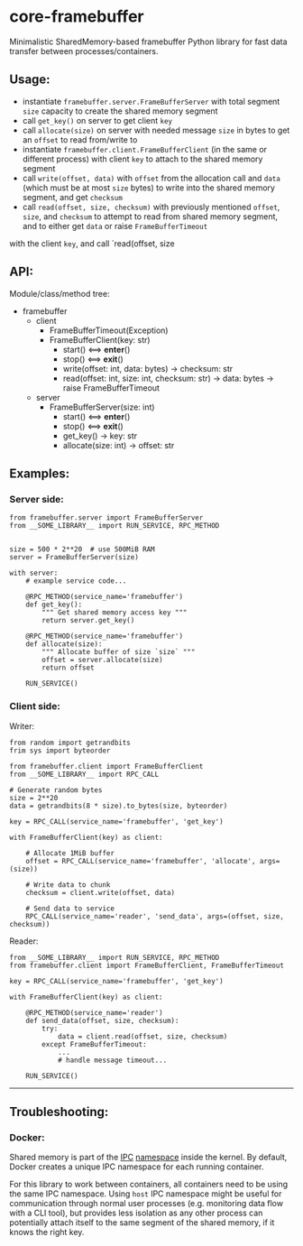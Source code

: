 # core-framebuffer

Minimalistic SharedMemory-based framebuffer Python library for fast data
transfer between processes/containers.

## Usage:

- instantiate `framebuffer.server.FrameBufferServer` with total segment `size`
  capacity to create the shared memory segment
- call `get_key()` on server to get client `key`
- call `allocate(size)` on server with needed message `size` in bytes to get an
  `offset` to read from/write to
- instantiate `framebuffer.client.FrameBufferClient` (in the same or different
  process) with client `key` to attach to the shared memory segment
- call `write(offset, data)` with `offset` from the allocation call and `data`
  (which must be at most `size` bytes) to write into the shared memory
  segment, and get `checksum`
- call `read(offset, size, checksum)` with previously mentioned `offset`,
  `size`, and `checksum` to attempt to read from shared memory segment,
  and to either get `data` or raise `FrameBufferTimeout`



with the client `key`, and call `read(offset, size


## API:

Module/class/method tree:

- framebuffer
    - client
        - FrameBufferTimeout(Exception)
        - FrameBufferClient(key: str)
            - start()  <==>  __enter__()
            - stop()   <==>  __exit__()
            - write(offset: int, data: bytes) -> checksum: str
            - read(offset: int, size: int, checksum: str) -> data: bytes
                                                          -> raise FrameBufferTimeout
    - server
        - FrameBufferServer(size: int)
            - start()  <==>  __enter__()
            - stop()   <==>  __exit__()
            - get_key() -> key: str
            - allocate(size: int) -> offset: str


## Examples:

### Server side:

```python3
from framebuffer.server import FrameBufferServer
from __SOME_LIBRARY__ import RUN_SERVICE, RPC_METHOD


size = 500 * 2**20  # use 500MiB RAM
server = FrameBufferServer(size)

with server:
    # example service code...

    @RPC_METHOD(service_name='framebuffer')
    def get_key():
        """ Get shared memory access key """
        return server.get_key()

    @RPC_METHOD(service_name='framebuffer')
    def allocate(size):
        """ Allocate buffer of size `size` """
        offset = server.allocate(size)
        return offset

    RUN_SERVICE()
```

### Client side:

Writer:

```python3
from random import getrandbits
frim sys import byteorder

from framebuffer.client import FrameBufferClient
from __SOME_LIBRARY__ import RPC_CALL

# Generate random bytes
size = 2**20
data = getrandbits(8 * size).to_bytes(size, byteorder)

key = RPC_CALL(service_name='framebuffer', 'get_key')

with FrameBufferClient(key) as client:

    # Allocate 1MiB buffer
    offset = RPC_CALL(service_name='framebuffer', 'allocate', args=(size))
    
    # Write data to chunk
    checksum = client.write(offset, data)

    # Send data to service
    RPC_CALL(service_name='reader', 'send_data', args=(offset, size, checksum))
```

Reader:

```python3
from __SOME_LIBRARY__ import RUN_SERVICE, RPC_METHOD
from framebuffer.client import FrameBufferClient, FrameBufferTimeout

key = RPC_CALL(service_name='framebuffer', 'get_key')

with FrameBufferClient(key) as client:

    @RPC_METHOD(service_name='reader')
    def send_data(offset, size, checksum):
        try:
            data = client.read(offset, size, checksum)
        except FrameBufferTimeout:
            ...
            # handle message timeout...

    RUN_SERVICE()
```

---

## Troubleshooting:

### Docker:

Shared memory is part of the
[IPC](https://man7.org/linux/man-pages/man7/ipc_namespaces.7.html)
[namespace](https://man7.org/linux/man-pages/man7/namespaces.7.html)
inside the kernel.  By default, Docker creates a unique IPC namespace for each
running container.

For this library to work between containers, all containers need to be using
the same IPC namespace. Using `host` IPC namespace might be useful for
communication through normal user processes (e.g. monitoring data flow with a
CLI tool), but provides less isolation as any other process can potentially
attach itself to the same segment of the shared memory, if it knows the right
key.
